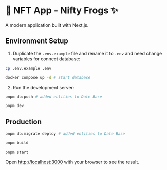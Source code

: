 # 📝 NFT App - Nifty Frogs ✨

A modern application built with Next.js.

## Environment Setup

1. Duplicate the `.env.example` file and rename it to `.env` and need change variables for connect database:
```bash
cp .env.example .env

docker compose up -d # start database
```

2. Run the development server:

```bash
pnpm db:push # added entities to Date Base

pnpm dev
```

## Production

```bash
pnpm db:migrate deploy # added entities to Date Base

pnpm build

pnpm start
```

Open [http://localhost:3000](http://localhost:3000) with your browser to see the result.
